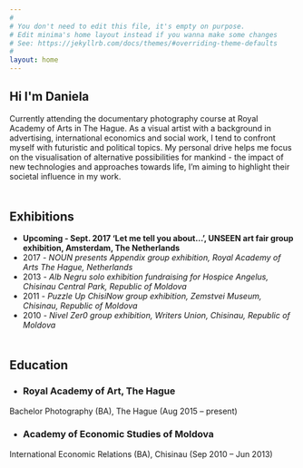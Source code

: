 ```yaml
---
#
# You don't need to edit this file, it's empty on purpose.
# Edit minima's home layout instead if you wanna make some changes
# See: https://jekyllrb.com/docs/themes/#overriding-theme-defaults
#
layout: home
---
```

## Hi I'm Daniela
Currently attending the  documentary photography course at Royal Academy of Arts in The Hague. As a visual artist with a background in advertising, international economics and social work, I tend to confront myself with futuristic and political topics. My personal drive helps me focus on the visualisation of alternative possibilities for mankind - the impact of new technologies and approaches towards life, I’m aiming to highlight their societal influence in my work.

<h2 style="margin-top: 50px;">Exhibitions</h2>

- **Upcoming - Sept. 2017 ‘Let me tell you about…’, UNSEEN art fair group exhibition, Amsterdam, The Netherlands**
- 2017 - *NOUN presents Appendix group exhibition, Royal Academy of Arts The Hague, Netherlands*
- 2013 - *Alb Negru solo exhibition fundraising for Hospice Angelus, Chisinau Central Park, Republic of Moldova*
- 2011 - *Puzzle Up ChisiNow group exhibition, Zemstvei Museum, Chisinau, Republic of Moldova*
- 2010 - *Nivel Zer0 group exhibition, Writers Union, Chisinau, Republic of Moldova*

<h2 style="margin-top: 50px;">Education</h2>

- ### **Royal Academy of Art, The Hague**
Bachelor Photography (BA), The Hague (Aug 2015 – present)

- ### **Academy of Economic Studies of Moldova**
International Economic Relations (BA), Chisinau (Sep 2010 – Jun 2013)
